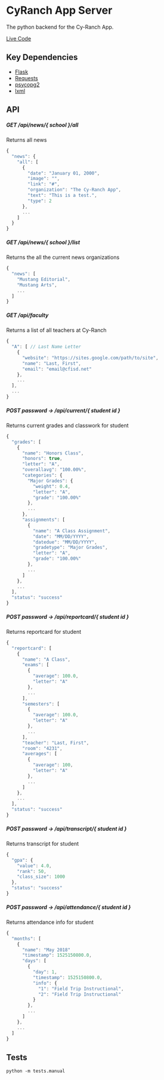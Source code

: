 # CyRanch App Server

The python backend for the Cy-Ranch App.

[Live Code](https://cfisdapi.herokuapp.com/)

## Key Dependencies

* [Flask](http://flask.pocoo.org/)
* [Requests](http://docs.python-requests.org/en/master/)
* [psycopg2](http://initd.org/psycopg/)
* [lxml](http://lxml.de/)

## API

##### GET /api/news/{ school }/all
Returns all news
```js
{
  "news": {
    "all": [
      {
        "date": "January 01, 2000",
        "image": "",
        "link": "#",
        "organization": "The Cy-Ranch App",
        "text": "This is a test.",
        "type": 2
      },
      ...
    ]
  }
}
```

##### GET /api/news/{ school }/list
Returns the all the current news organizations
```js
{
  "news": [
    "Mustang Editorial",
    "Mustang Arts",
    ...
  ]
}
```

##### GET /api/faculty
Returns a list of all teachers at Cy-Ranch
```js
{
  "A": [ // Last Name Letter
    {
      "website": "https://sites.google.com/path/to/site",
      "name": "Last, First",
      "email": "email@cfisd.net"
    },
    ...
  ],
  ...
}
```

##### POST password -> /api/current/{ student id }
Returns current grades and classwork for student
```js
{
  "grades": [
    {
      "name": "Honors Class",
      "honors": true,
      "letter": "A",
      "overallavg": "100.00%",
      "categories": {
        "Major Grades": {
          "weight": 0.4,
          "letter": "A",
          "grade": "100.00%"
        },
        ...
      },
      "assignments": [
        {
          "name": "A Class Assignment",
          "date": "MM/DD/YYYY",
          "datedue": "MM/DD/YYYY",
          "gradetype": "Major Grades",
          "letter": "A",
          "grade": "100.00%"
        },
        ...
      ]
    },
    ...
  ],
  "status": "success"
}
```

##### POST password -> /api/reportcard/{ student id }
Returns reportcard for student
```js
{
  "reportcard": [
    {
      "name": "A Class",
      "exams": [
        {
          "average": 100.0,
          "letter": "A"
        },
        ...
      ],
      "semesters": [
        {
          "average": 100.0,
          "letter": "A"
        },
        ...
      ],
      "teacher": "Last, First",
      "room": "4231",
      "averages": [
        {
          "average": 100,
          "letter": "A"
        },
        ...
      ]
    },
    ...
  ],
  "status": "success"
}
```

##### POST password -> /api/transcript/{ student id }
Returns transcript for student
```js
{
  "gpa": {
    "value": 4.0,
    "rank": 50,
    "class_size": 1000
  },
  "status": "success"
}
```

##### POST password -> /api/attendance/{ student id }
Returns attendance info for student
```js
{
  "months": [
    {
      "name": "May 2018"
      "timestamp": 1525150800.0,
      "days": [
        {
          "day": 1,
          "timestamp": 1525150800.0,
          "info": {
            "1": "Field Trip Instructional",
            "2": "Field Trip Instructional"
          }
        },
        ...
      ]
    },
    ...
  ]
}
```

## Tests

```shell
python -m tests.manual
```
